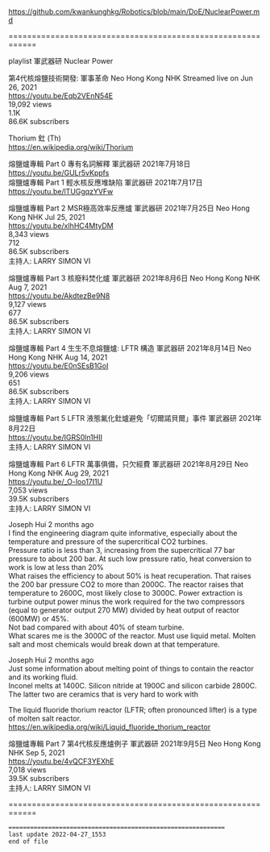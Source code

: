 https://github.com/kwankunghkg/Robotics/blob/main/DoE/NuclearPower.md  
  
============================================================  
  
playlist 軍武器研 Nuclear Power  
  
第4代核熔鹽技術開發: 軍事革命		Neo Hong Kong NHK Streamed live on Jun 26, 2021  
https://youtu.be/Eqb2VEnN54E  
19,092 views  
1.1K  
86.6K subscribers  
  
Thorium 釷 (Th)  
https://en.wikipedia.org/wiki/Thorium  
  
  
熔鹽爐專輯 Part 0 專有名詞解釋		軍武器研 2021年7月18日  
https://youtu.be/GULr5vKppfs  
熔鹽爐專輯 Part 1 輕水核反應堆缺陷		軍武器研 2021年7月17日  
https://youtu.be/lTUGgqzYVFw  
  
熔鹽爐專輯 Part 2 MSR極高效率反應爐		軍武器研 2021年7月25日 Neo Hong Kong NHK Jul 25, 2021  
https://youtu.be/xIhHC4MtyDM  
8,343 views  
712  
86.5K subscribers  
主持人:  LARRY    SIMON    VI  
  
熔鹽爐專輯 Part 3 核廢料焚化爐		軍武器研 2021年8月6日 Neo Hong Kong NHK Aug 7, 2021  
https://youtu.be/AkdtezBe9N8  
9,127 views  
677  
86.5K subscribers  
主持人:  LARRY   SIMON   VI  
  
熔鹽爐專輯 Part 4 生生不息熔鹽爐: LFTR 構造		軍武器研 2021年8月14日 Neo Hong Kong NHK Aug 14, 2021  
https://youtu.be/E0nSEsB1GoI  
9,206 views  
651  
86.5K subscribers  
主持人:  LARRY    SIMON    VI  
  
  
熔鹽爐專輯 Part 5 LFTR 液態氟化釷爐避免「切爾諾貝爾」事件 	軍武器研 2021年8月22日  
https://youtu.be/IGRS0ln1HII  
主持人:  LARRY     SIMON    VI  
  
熔鹽爐專輯 Part 6 LFTR 萬事俱備，只欠經費		軍武器研 2021年8月29日 Neo Hong Kong NHK Aug 29, 2021  
https://youtu.be/_O-loo17I1U  
7,053 views  
39.5K subscribers  
主持人:  LARRY     SIMON    VI  
  
Joseph Hui 2 months ago  
I find the engineering diagram quite informative, especially about the temperature and pressure of the supercritical CO2 turbines.   
Pressure ratio is less than 3, increasing from the supercritical 77 bar pressure to  about 200 bar. At such low pressure ratio, heat conversion to work is low at less than 20%  
What raises the efficiency to about 50% is heat recuperation. That raises the 200 bar pressure CO2 to more than 2000C. The reactor raises that temperature to 2600C, most likely close to 3000C. Power extraction is turbine output power minus the work required for the two compressors (equal to generator output 270 MW) divided by heat output of reactor (600MW) or 45%.   
Not bad compared with about 40% of steam turbine.  
What scares me is the 3000C of the reactor. Must use liquid metal. Molten salt and most chemicals would break down at that temperature.   
  
Joseph Hui 2 months ago  
Just some information about melting point of things to contain the reactor and its working fluid.   
Inconel melts at 1400C. Silicon nitride at 1900C and silicon carbide 2800C. The latter two are ceramics that is very hard to work with   
  
  
The liquid fluoride thorium reactor (LFTR; often pronounced lifter) is a type of molten salt reactor.  
  https://en.wikipedia.org/wiki/Liquid_fluoride_thorium_reactor  
  
  
熔鹽爐專輯 Part 7 第4代核反應爐例子		軍武器研 2021年9月5日 Neo Hong Kong NHK  Sep 5, 2021  
https://youtu.be/4vQCF3YEXhE  
7,018 views  
39.5K subscribers  
主持人:  LARRY    SIMON    VI  
  
  
  
  
  
  
  
  
============================================================  
  
  
  
```  
============================================================  
last update 2022-04-27_1553  
end of file  

